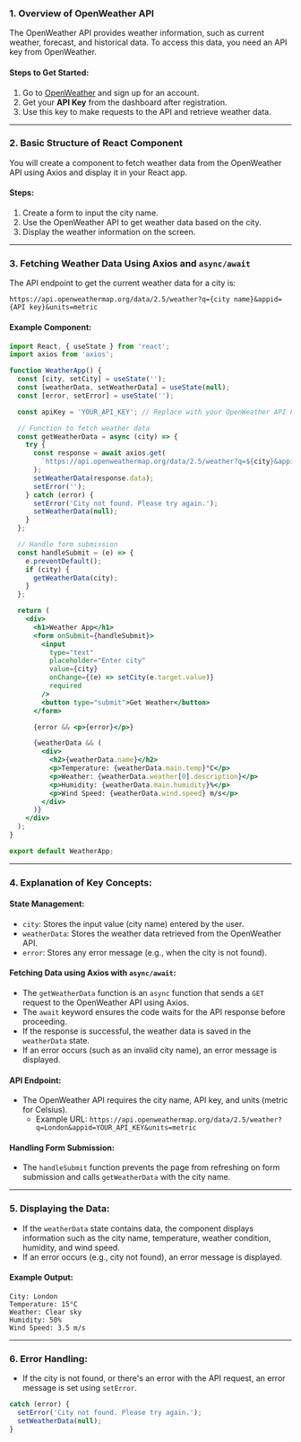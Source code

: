 ### 1. **Overview of OpenWeather API**

The OpenWeather API provides weather information, such as current weather, forecast, and historical data. To access this data, you need an API key from OpenWeather.

#### **Steps to Get Started:**
1. Go to [OpenWeather](https://openweathermap.org/api) and sign up for an account.
2. Get your **API Key** from the dashboard after registration.
3. Use this key to make requests to the API and retrieve weather data.

---

### 2. **Basic Structure of React Component**

You will create a component to fetch weather data from the OpenWeather API using Axios and display it in your React app.

#### **Steps:**
1. Create a form to input the city name.
2. Use the OpenWeather API to get weather data based on the city.
3. Display the weather information on the screen.

---

### 3. **Fetching Weather Data Using Axios and `async/await`**

The API endpoint to get the current weather data for a city is:
```
https://api.openweathermap.org/data/2.5/weather?q={city name}&appid={API key}&units=metric
```

#### **Example Component:**

```jsx
import React, { useState } from 'react';
import axios from 'axios';

function WeatherApp() {
  const [city, setCity] = useState('');
  const [weatherData, setWeatherData] = useState(null);
  const [error, setError] = useState('');

  const apiKey = 'YOUR_API_KEY'; // Replace with your OpenWeather API key

  // Function to fetch weather data
  const getWeatherData = async (city) => {
    try {
      const response = await axios.get(
        `https://api.openweathermap.org/data/2.5/weather?q=${city}&appid=${apiKey}&units=metric`
      );
      setWeatherData(response.data);
      setError('');
    } catch (error) {
      setError('City not found. Please try again.');
      setWeatherData(null);
    }
  };

  // Handle form submission
  const handleSubmit = (e) => {
    e.preventDefault();
    if (city) {
      getWeatherData(city);
    }
  };

  return (
    <div>
      <h1>Weather App</h1>
      <form onSubmit={handleSubmit}>
        <input
          type="text"
          placeholder="Enter city"
          value={city}
          onChange={(e) => setCity(e.target.value)}
          required
        />
        <button type="submit">Get Weather</button>
      </form>

      {error && <p>{error}</p>}

      {weatherData && (
        <div>
          <h2>{weatherData.name}</h2>
          <p>Temperature: {weatherData.main.temp}°C</p>
          <p>Weather: {weatherData.weather[0].description}</p>
          <p>Humidity: {weatherData.main.humidity}%</p>
          <p>Wind Speed: {weatherData.wind.speed} m/s</p>
        </div>
      )}
    </div>
  );
}

export default WeatherApp;
```

---

### 4. **Explanation of Key Concepts:**

#### **State Management:**
- `city`: Stores the input value (city name) entered by the user.
- `weatherData`: Stores the weather data retrieved from the OpenWeather API.
- `error`: Stores any error message (e.g., when the city is not found).

#### **Fetching Data using Axios with `async/await`:**
- The `getWeatherData` function is an `async` function that sends a `GET` request to the OpenWeather API using Axios.
- The `await` keyword ensures the code waits for the API response before proceeding.
- If the response is successful, the weather data is saved in the `weatherData` state.
- If an error occurs (such as an invalid city name), an error message is displayed.

#### **API Endpoint:**
- The OpenWeather API requires the city name, API key, and units (metric for Celsius).
  - Example URL: `https://api.openweathermap.org/data/2.5/weather?q=London&appid=YOUR_API_KEY&units=metric`

#### **Handling Form Submission:**
- The `handleSubmit` function prevents the page from refreshing on form submission and calls `getWeatherData` with the city name.

---

### 5. **Displaying the Data:**

- If the `weatherData` state contains data, the component displays information such as the city name, temperature, weather condition, humidity, and wind speed.
- If an error occurs (e.g., city not found), an error message is displayed.

#### **Example Output:**
```text
City: London
Temperature: 15°C
Weather: Clear sky
Humidity: 50%
Wind Speed: 3.5 m/s
```

---

### 6. **Error Handling:**
- If the city is not found, or there's an error with the API request, an error message is set using `setError`.

```jsx
catch (error) {
  setError('City not found. Please try again.');
  setWeatherData(null);
}
```

